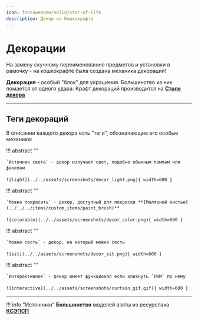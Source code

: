 ```yaml
---
icon: fontawesome/solid/star-of-life
description: Декор на Кошкокрафте
---
```


# Декорации

На замену скучному переименованию предметов и установки в рамочку - на кошкокрафте была создана механика декораций!

**Декорация** - особый "блок" для украшения. Большинство из них ломается от одного удара. Крафт декораций производится на **[Столе декора](../../../items/blocks/decor_table)**

***

## **Теги декораций**

В описании каждого декора есть "теги", обозначающие его особые механики:

!!! abstract "" 

    `Источник света` - декор излучает свет, подобно обычным лампам или факелам

    ![light](../../assets/screenshots/decor_light.png){ width=600 }

!!! abstract ""

    `Можно покрасить` - декор, доступный для покраски **[Малярной кистью](../../../items/custom_items/paint_brush)**

    ![colorable](../../assets/screenshots/decor_color.png){ width=600 }

!!! abstract ""

    `Можно сесть` - декор, на который можно сесть

    ![sit](../../assets/screenshots/decor_sit.png){ width=600 }

!!! abstract ""

    `Интерактивное` - декор имеет функционал если кликнуть `ЛКМ` по нему

    ![interactive](../../assets/screenshots/curtain_gif.gif){ width=600 }

***

!!! info "Источники"
    **Большинство** моделей взяты из ресурспака <a href="https://vk.com/ksepsp" target="_blank">**КСЭПСП**</a>

